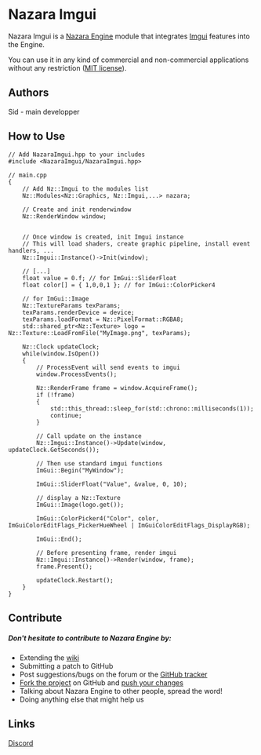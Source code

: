 ﻿# Nazara Imgui

Nazara Imgui is a [Nazara Engine](https://github.com/NazaraEngine/NazaraEngine) module that integrates [Imgui](https://github.com/ocornut/imgui) features into the Engine.

You can use it in any kind of commercial and non-commercial applications without any restriction ([MIT license](http://opensource.org/licenses/MIT)).

## Authors

Sid - main developper

## How to Use

```
// Add NazaraImgui.hpp to your includes
#include <NazaraImgui/NazaraImgui.hpp>

// main.cpp
{
    // Add Nz::Imgui to the modules list
    Nz::Modules<Nz::Graphics, Nz::Imgui,...> nazara;

    // Create and init renderwindow
    Nz::RenderWindow window;


    // Once window is created, init Imgui instance
    // This will load shaders, create graphic pipeline, install event handlers, ...
    Nz::Imgui::Instance()->Init(window);

    // [...]
    float value = 0.f; // for ImGui::SliderFloat
    float color[] = { 1,0,0,1 }; // for ImGui::ColorPicker4

    // for ImGui::Image
    Nz::TextureParams texParams;
    texParams.renderDevice = device;
    texParams.loadFormat = Nz::PixelFormat::RGBA8;
    std::shared_ptr<Nz::Texture> logo = Nz::Texture::LoadFromFile("MyImage.png", texParams);

    Nz::Clock updateClock;
    while(window.IsOpen())
    {
        // ProcessEvent will send events to imgui
        window.ProcessEvents();

        Nz::RenderFrame frame = window.AcquireFrame();
        if (!frame)
        {
            std::this_thread::sleep_for(std::chrono::milliseconds(1));
            continue;
        }

        // Call update on the instance
        Nz::Imgui::Instance()->Update(window, updateClock.GetSeconds());

        // Then use standard imgui functions
        ImGui::Begin("MyWindow");

        ImGui::SliderFloat("Value", &value, 0, 10);
        
        // display a Nz::Texture
        ImGui::Image(logo.get());

        ImGui::ColorPicker4("Color", color, ImGuiColorEditFlags_PickerHueWheel | ImGuiColorEditFlags_DisplayRGB);
        
        ImGui::End();

        // Before presenting frame, render imgui
        Nz::Imgui::Instance()->Render(window, frame);
        frame.Present();

        updateClock.Restart();
    }
}
```


## Contribute

##### Don't hesitate to contribute to Nazara Engine by:
- Extending the [wiki](https://github.com/NazaraEngine/NazaraEngine/wiki)
- Submitting a patch to GitHub  
- Post suggestions/bugs on the forum or the [GitHub tracker](https://github.com/NazaraEngine/NazaraEngine/issues)    
- [Fork the project](https://github.com/NazaraEngine/NazaraEngine/fork) on GitHub and [push your changes](https://github.com/NazaraEngine/NazaraEngine/pulls)  
- Talking about Nazara Engine to other people, spread the word!  
- Doing anything else that might help us

## Links

[Discord](https://discord.gg/MvwNx73)  